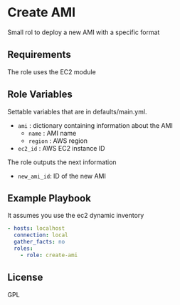 Create AMI
==========

Small rol to deploy a new AMI with a specific format

Requirements
------------

The role uses the EC2 module

Role Variables
--------------

Settable variables that are in defaults/main.yml.

* `ami`      : dictionary containing information about the AMI
  * `name`   : AMI name
  * `region` : AWS region
* `ec2_id`   : AWS EC2 instance ID

The role outputs the next information

* `new_ami_id`: ID of the new AMI

Example Playbook
----------------

It assumes you use the ec2 dynamic inventory

```yaml
- hosts: localhost
  connection: local
  gather_facts: no
  roles:
    - role: create-ami
```

License
-------

GPL
